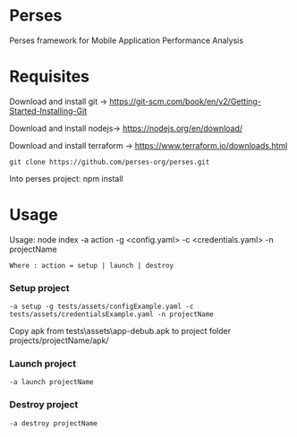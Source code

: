 # Perses
Perses framework for Mobile Application Performance  Analysis

# Requisites

Download and install git -> https://git-scm.com/book/en/v2/Getting-Started-Installing-Git

Download and install nodejs-> https://nodejs.org/en/download/

Download and install terraform -> https://www.terraform.io/downloads.html

    git clone https://github.com/perses-org/perses.git

Into perses project:
    npm install


# Usage

Usage: node index -a action -g <config.yaml> -c <credentials.yaml> -n projectName

    Where : action = setup | launch | destroy 

### Setup project

    -a setup -g tests/assets/configExample.yaml -c tests/assets/credentialsExample.yaml -n projectName

Copy apk from tests\assets\app-debub.apk to project folder projects/projectName/apk/

### Launch project
    -a launch projectName

### Destroy project
    -a destroy projectName